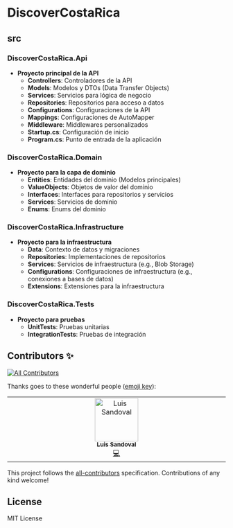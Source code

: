 # DiscoverCostaRica

## src

### DiscoverCostaRica.Api

- **Proyecto principal de la API**
    - **Controllers**: Controladores de la API
    - **Models**: Modelos y DTOs (Data Transfer Objects)
    - **Services**: Servicios para lógica de negocio
    - **Repositories**: Repositorios para acceso a datos
    - **Configurations**: Configuraciones de la API
    - **Mappings**: Configuraciones de AutoMapper
    - **Middleware**: Middlewares personalizados
    - **Startup.cs**: Configuración de inicio
    - **Program.cs**: Punto de entrada de la aplicación

### DiscoverCostaRica.Domain

- **Proyecto para la capa de dominio**
    - **Entities**: Entidades del dominio (Modelos principales)
    - **ValueObjects**: Objetos de valor del dominio
    - **Interfaces**: Interfaces para repositorios y servicios
    - **Services**: Servicios de dominio
    - **Enums**: Enums del dominio

### DiscoverCostaRica.Infrastructure

- **Proyecto para la infraestructura**
    - **Data**: Contexto de datos y migraciones
    - **Repositories**: Implementaciones de repositorios
    - **Services**: Servicios de infraestructura (e.g., Blob Storage)
    - **Configurations**: Configuraciones de infraestructura (e.g., conexiones a bases de datos)
    - **Extensions**: Extensiones para la infraestructura

### DiscoverCostaRica.Tests

- **Proyecto para pruebas**
    - **UnitTests**: Pruebas unitarias
    - **IntegrationTests**: Pruebas de integración
## Contributors ✨
<!-- ALL-CONTRIBUTORS-BADGE:START - Do not remove or modify this section -->
[![All Contributors](https://img.shields.io/badge/all_contributors-1-orange.svg?style=flat-square)](#contributors-)
<!-- ALL-CONTRIBUTORS-BADGE:END -->
Thanks goes to these wonderful people ([emoji key](https://allcontributors.org/docs/en/emoji-key)):
<!-- ALL-CONTRIBUTORS-LIST:START - Do not remove or modify this section -->
<!-- prettier-ignore-start -->
<!-- markdownlint-disable -->
<table>
  <tbody>
    <tr>
      <td align="center" valign="top" width="14.28%"><a href="https://www.linkedin.com/in/luisiitodev/"><img src="https://avatars.githubusercontent.com/u/79773016?v=4" width="100px;" alt="Luis Sandoval"/><br /><sub><b>Luis Sandoval</b></sub></a><br /><a href="#" title="Code">💻</a></td>
  </tr>
  </tbody>
</table>

<!-- markdownlint-restore -->
<!-- prettier-ignore-end -->

<!-- ALL-CONTRIBUTORS-LIST:END -->

This project follows the [all-contributors](https://github.com/all-contributors/all-contributors) specification. Contributions of any kind welcome!

## License
MIT License
